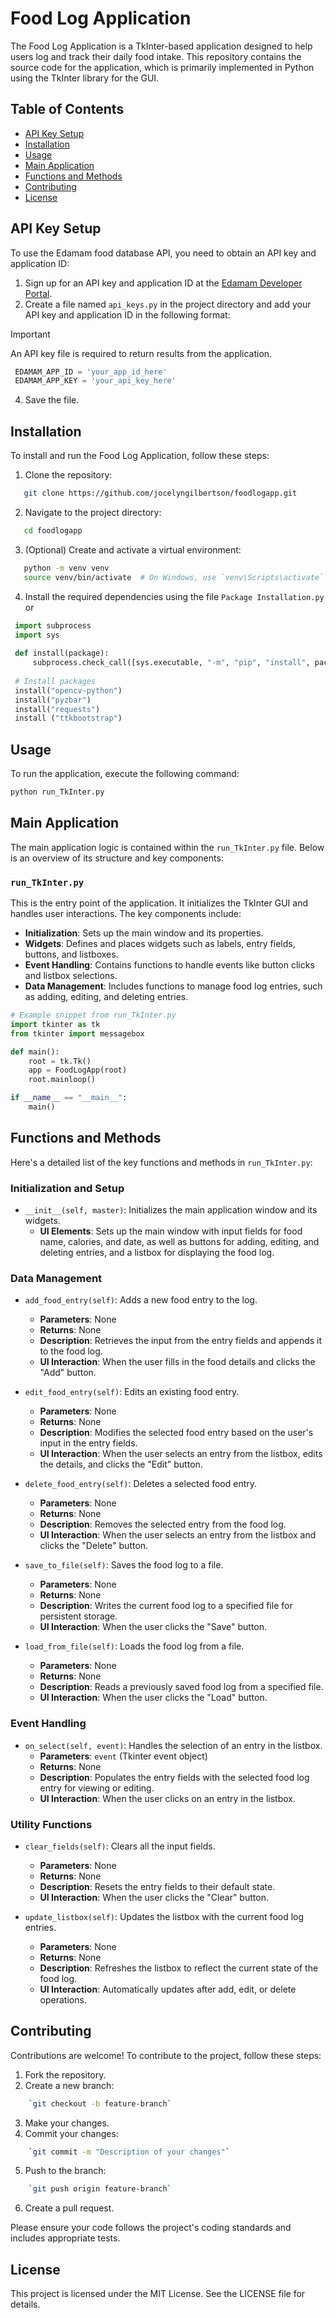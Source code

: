 # Food Log Application
The Food Log Application is a TkInter-based application designed to help users log and track their daily food intake. This repository contains the source code for the application, which is primarily implemented in Python using the TkInter library for the GUI.

## Table of Contents

- [API Key Setup](#api-key-setup)
- [Installation](#installation)
- [Usage](#usage)
- [Main Application](#main-application)
- [Functions and Methods](#functions-and-methods)
- [Contributing](#contributing)
- [License](#license)

## API Key Setup

To use the Edamam food database API, you need to obtain an API key and application ID:

1. Sign up for an API key and application ID at the [Edamam Developer Portal](https://developer.edamam.com/).
2. Create a file named `api_keys.py` in the project directory and add your API key and application ID in the following format:
> [!IMPORTANT]
> An API key file is required to return results from the application.

 ```python
  EDAMAM_APP_ID = 'your_app_id_here'
  EDAMAM_APP_KEY = 'your_api_key_here'
``` 
4. Save the file.

## Installation

To install and run the Food Log Application, follow these steps:

1. Clone the repository:
 ```bash
    git clone https://github.com/jocelyngilbertson/foodlogapp.git
 ``` 
2. Navigate to the project directory:
 ```bash
    cd foodlogapp
 ``` 
3. (Optional) Create and activate a virtual environment:
 ```bash
    python -m venv venv
    source venv/bin/activate  # On Windows, use `venv\Scripts\activate`
``` 
4. Install the required dependencies using the file ```Package Installation.py``` or 
 ```python
  import subprocess
  import sys
   
  def install(package):
      subprocess.check_call([sys.executable, "-m", "pip", "install", package])
   
  # Install packages
  install("opencv-python")
  install("pyzbar")
  install("requests")
  install ("ttkbootstrap")
``` 
## Usage

To run the application, execute the following command:

```bash
python run_TkInter.py
``` 

## Main Application

The main application logic is contained within the `run_TkInter.py` file. Below is an overview of its structure and key components:

### `run_TkInter.py`

This is the entry point of the application. It initializes the TkInter GUI and handles user interactions. The key components include:

-   **Initialization**: Sets up the main window and its properties.
-   **Widgets**: Defines and places widgets such as labels, entry fields, buttons, and listboxes.
-   **Event Handling**: Contains functions to handle events like button clicks and listbox selections.
-   **Data Management**: Includes functions to manage food log entries, such as adding, editing, and deleting entries.

```python
# Example snippet from run_TkInter.py
import tkinter as tk
from tkinter import messagebox

def main():
    root = tk.Tk()
    app = FoodLogApp(root)
    root.mainloop()

if __name__ == "__main__":
    main()
``` 

## Functions and Methods

Here's a detailed list of the key functions and methods in `run_TkInter.py`:

### Initialization and Setup

-   `__init__(self, master)`: Initializes the main application window and its widgets.
    -   **UI Elements**: Sets up the main window with input fields for food name, calories, and date, as well as buttons for adding, editing, and deleting entries, and a listbox for displaying the food log.
        

### Data Management

-   `add_food_entry(self)`: Adds a new food entry to the log.
    
    -   **Parameters**: None
    -   **Returns**: None
    -   **Description**: Retrieves the input from the entry fields and appends it to the food log.
    -   **UI Interaction**: When the user fills in the food details and clicks the "Add" button.
        
-   `edit_food_entry(self)`: Edits an existing food entry.
    
    -   **Parameters**: None
    -   **Returns**: None
    -   **Description**: Modifies the selected food entry based on the user's input in the entry fields.
    -   **UI Interaction**: When the user selects an entry from the listbox, edits the details, and clicks the "Edit" button.
        
-   `delete_food_entry(self)`: Deletes a selected food entry.
    
    -   **Parameters**: None
    -   **Returns**: None
    -   **Description**: Removes the selected entry from the food log.
    -   **UI Interaction**: When the user selects an entry from the listbox and clicks the "Delete" button.
        
-   `save_to_file(self)`: Saves the food log to a file.
    
    -   **Parameters**: None
    -   **Returns**: None
    -   **Description**: Writes the current food log to a specified file for persistent storage.
    -   **UI Interaction**: When the user clicks the "Save" button.
            
-   `load_from_file(self)`: Loads the food log from a file.
    
    -   **Parameters**: None
    -   **Returns**: None
    -   **Description**: Reads a previously saved food log from a specified file.
    -   **UI Interaction**: When the user clicks the "Load" button.        

### Event Handling

-   `on_select(self, event)`: Handles the selection of an entry in the listbox.
    -   **Parameters**: `event` (Tkinter event object)
    -   **Returns**: None
    -   **Description**: Populates the entry fields with the selected food log entry for viewing or editing.
    -   **UI Interaction**: When the user clicks on an entry in the listbox.        

### Utility Functions

-   `clear_fields(self)`: Clears all the input fields.
    
    -   **Parameters**: None
    -   **Returns**: None
    -   **Description**: Resets the entry fields to their default state.
    -   **UI Interaction**: When the user clicks the "Clear" button.
        
-   `update_listbox(self)`: Updates the listbox with the current food log entries.
    
    -   **Parameters**: None
    -   **Returns**: None
    -   **Description**: Refreshes the listbox to reflect the current state of the food log.
    -   **UI Interaction**: Automatically updates after add, edit, or delete operations.
        

## Contributing

Contributions are welcome! To contribute to the project, follow these steps:

1.  Fork the repository.
2.  Create a new branch:
    
```bash
    `git checkout -b feature-branch`
```
    
3.  Make your changes.
4.  Commit your changes:
    
```bash
    `git commit -m "Description of your changes"`
```
    
5.  Push to the branch:
    
```bash
    `git push origin feature-branch`
```
    
6.  Create a pull request.

Please ensure your code follows the project's coding standards and includes appropriate tests.

## License

This project is licensed under the MIT License. See the LICENSE file for details.
